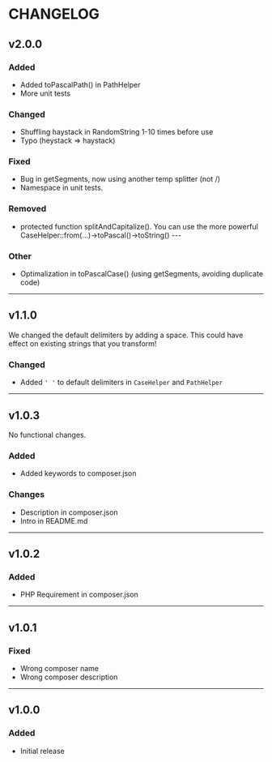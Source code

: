 # CHANGELOG

## v2.0.0

### Added
- Added toPascalPath() in PathHelper
- More unit tests

### Changed
- Shuffling haystack in RandomString 1-10 times before use
- Typo (heystack => haystack)

### Fixed
- Bug in getSegments, now using another temp splitter (not /)
- Namespace in unit tests.

### Removed
- protected function splitAndCapitalize(). 
  You can use the more powerful CaseHelper::from(...)->toPascal()->toString() ---

### Other
- Optimalization in toPascalCase() (using getSegments, avoiding duplicate code)

--- 

## v1.1.0
We changed the default delimiters by adding a space. 
This could have effect on existing strings that you transform! 

### Changed
- Added `' '` to default delimiters in `CaseHelper` and `PathHelper`

--- 
## v1.0.3

No functional changes.

### Added
- Added keywords to composer.json

### Changes
- Description in composer.json
- Intro in README.md

--- 

## v1.0.2

### Added 
- PHP Requirement in composer.json

---

## v1.0.1

### Fixed
- Wrong composer name
- Wrong composer description

---

## v1.0.0

### Added
- Initial release
